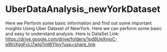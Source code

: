 # UberDataAnalysis_newYorkDataset
Here we Perform some basic information and find out some important insights Using Uber Dataset of NewYork.
Here we can perform some basic and easy to understand analysis.
Here Is DataSet Link: https://drive.google.com/drive/folders/1pd6UeXnjoC-qWnXggFvLl7wlgTmWYIpy?usp=share_link
